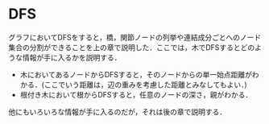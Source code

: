 # DFS
グラフにおいてDFSをすると，橋，関節ノードの列挙や連結成分ごとへのノード集合の分割ができることを上の章で説明した．ここでは，木でDFSするとどのような情報が手に入るかを説明する．

- 木においてあるノードからDFSすると，そのノードからの単一始点距離がわかる．(ここでいう距離は，辺の重みを考慮した距離とみなしてもよい．)
- 根付き木において根からDFSすると，任意のノードの深さ，親がわかる．

他にもいろいろな情報が手に入るのだが，それは後の章で説明する．
